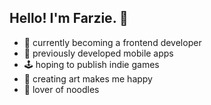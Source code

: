 ## Hello! I'm Farzie. 👾

<!-- `I believe in pursuing creativity...it helps me thrive!` -->
* 🌱 currently becoming a frontend developer
* 📱 previously developed mobile apps
* 🕹 hoping to publish indie games
* 🎨 creating art makes me happy
* 🍜 lover of noodles

<!-- * 🔭 designing seamless web experiences -->

<!--
I'm currently...
* 🌱 learning frontend development
* 🔭 working on my frontend portfolio
* 👩‍💻 seeking frontend opportunities

I previously...
* 🎓 studied mobile app development
* 📱 developed android / ios / cross-platform apps
* 🕹 built a 2d pixelated platform adventure game 

Ask me about...
* 🎨 what I should paint
* 👾 my favourite pixel games and assets
* 🍜 ramen recipes -->

<!-- ## Languages, Tools and Frameworks -->
<!-- 
![HTML5](https://img.shields.io/badge/HTML-%23E34F26.svg?style=flat-square&logo=html5&logoColor=white) ![CSS3](https://img.shields.io/badge/CSS-%231572B6.svg?style=flat-square&logo=css3&logoColor=white) ![JavaScript](https://img.shields.io/badge/JavaScript-%23323330.svg?style=flat-square&logo=javascript&logoColor=%23F7DF1E) ![TypeScript](https://img.shields.io/badge/TypeScript-%23007ACC.svg?style=flat-square&logo=typescript&logoColor=white) ![React](https://img.shields.io/badge/React-%2320232a.svg?style=flat-square&logo=react&logoColor=%2361DAFB) ![Angular](https://img.shields.io/badge/Angular-%23DD0031.svg?style=flat-square&logo=angular&logoColor=white) ![Vue.js](https://img.shields.io/badge/Vue-%2335495e.svg?style=flat-square&logo=vuedotjs&logoColor=%234FC08D) ![Ember](https://img.shields.io/badge/Ember-1C1E24?style=flat-square&logo=ember.js&logoColor=#D04A37) ![Svelte](https://img.shields.io/badge/Svelte-%23f1413d.svg?style=flat-square&logo=svelte&logoColor=white) ![Bootstrap](https://img.shields.io/badge/Bootstrap-%23563D7C.svg?style=flat-square&logo=bootstrap&logoColor=white) -->

<!-- ![Git](https://img.shields.io/badge/Git-%23F05033.svg?style=flat-square&logo=git&logoColor=white) 

![Visual Studio Code](https://img.shields.io/badge/VSCode-0078d7.svg?style=flat-square&logo=visual-studio-code&logoColor=white) 

![Figma](https://img.shields.io/badge/Figma-%23F24E1E.svg?style=flat-square&logo=figma&logoColor=white) 

![Java](https://img.shields.io/badge/Java-%23ED8B00.svg?style=flat-square&logo=java&logoColor=white)	

![Python](https://img.shields.io/badge/Python-3670A0?style=flat-square&logo=python&logoColor=ffdd54) 

![C#](https://img.shields.io/badge/C%23-%23239120.svg?style=flat-square&logo=c-sharp&logoColor=white) 

![Dart](https://img.shields.io/badge/Dart-%230175C2.svg?style=flat-square&logo=dart&logoColor=white) 

![Swift](https://img.shields.io/badge/Swift-F54A2A?style=flat-square&logo=swift&logoColor=white) 

![Visual Studio](https://img.shields.io/badge/Visual%20Studio-5C2D91.svg?style=flat-square&logo=visual-studio&logoColor=white)	

![IntelliJ IDEA](https://img.shields.io/badge/IntelliJ%20IDEA-000000.svg?style=flat-square&logo=intellij-idea&logoColor=white) 

![Adobe XD](https://img.shields.io/badge/Adobe%20XD-470137?style=flat-square&logo=Adobe%20XD&logoColor=#FF61F6) 

![Canva](https://img.shields.io/badge/Canva-%2300C4CC.svg?style=flat-square&logo=Canva&logoColor=white) 

![Android Studio](https://img.shields.io/badge/Android%20Studio-3DDC84.svg?style=flat-square&logo=android-studio&logoColor=white) 

![Unity](https://img.shields.io/badge/Unity-%23000000.svg?style=flat-square&logo=unity&logoColor=white) 

![Xcode](https://img.shields.io/badge/Xcode-007ACC?style=flat-square&logo=Xcode&logoColor=white) 

![Flutter](https://img.shields.io/badge/Flutter-%2302569B.svg?style=flat-square&logo=Flutter&logoColor=white) -->

<!-- ## GitHub Stats -->

<!-- <img src="https://github-readme-stats.vercel.app/api?username=farzana-moury&show_icons=true&theme=dark" alt="farzana's github stats" width="45%" align="left"/> -->

<!-- <img src="https://github-readme-streak-stats.herokuapp.com/?user=farzana-moury&theme=dark" alt="farzana's github readme streak stats" width="48%" >

<img src="https://github-readme-stats.vercel.app/api/top-langs/?username=farzana-moury&layout=compact&theme=dark" alt="farzana's github top languages stats"/> -->

<!-- flat-square -->

<!--
**farzana-moury/farzana-moury** is a ✨ _special_ ✨ repository because its `README.md` (this file) appears on your GitHub profile.

Here are some ideas to get you started:

- 🔭 I’m currently working on ...
- 🌱 I’m currently learning ...
- 👯 I’m looking to collaborate on ...
- 🤔 I’m looking for help with ...
- 💬 Ask me about ...
- 📫 How to reach me: ...
- 😄 Pronouns: ...
- ⚡ Fun fact: ...
-->
